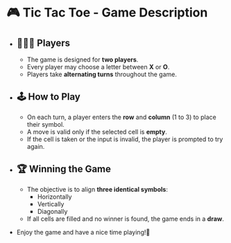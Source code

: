 <h1>🎮 Tic Tac Toe - Game Description</h1>
<ul>
  <li>
    <h2>🧑‍🤝‍🧑 Players</h2>
    <ul>
        <li>The game is designed for <strong>two players</strong>.</li>
        <li>Every player may choose a letter between <strong>X</strong> or <strong>O</strong>.</li>
        <li>Players take <strong>alternating turns</strong> throughout the game.</li>
    </ul>
  </li>
  <li>
    <h2>🕹️ How to Play</h2>
    <ul>
        <li>On each turn, a player enters the <strong>row</strong> and <strong>column</strong> (1 to 3) to place their symbol.</li>
        <li>A move is valid only if the selected cell is <strong>empty</strong>.</li>
        <li>If the cell is taken or the input is invalid, the player is prompted to try again.</li>
    </ul>
  </li>
  <li>
    <h2>🏆 Winning the Game</h2>
    <ul>
        <li>The objective is to align <strong>three identical symbols</strong>:
            <ul>
                <li>Horizontally</li>
                <li>Vertically</li>
                <li>Diagonally</li>
            </ul>
        </li>
        <li>If all cells are filled and no winner is found, the game ends in a <strong>draw</strong>.</li>
    </ul>
  </li>
  <li><p>Enjoy the game and have a nice time playing!🎉</p></li>
</ul>

    
